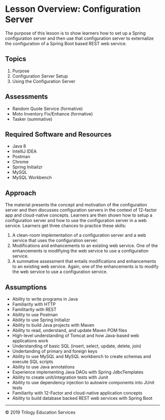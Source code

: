# Lesson Overview: Configuration Server
The purpose of this lesson is to show learners how to set up a Spring configuration server and then use that configuration server to externalize the configuration of a Spring Boot based REST web service.

## Topics
1. Purpose
2. Configuration Server Setup
3. Using the Configuration Server

## Assessments
* Random Quote Service (formative)
* Moto Inventory Fix/Enhance (formative)
* Tasker (summative)

## Required Software and Resources
* Java 8
* IntelliJ IDEA
* Postman
* Chrome
* Spring Initializr
* MySQL
* MySQL Workbench

## Approach
The material presents the concept and motivation of the configuration server and then discusses configuration servers in the context of 12-factor app and cloud-native concepts. Learners are then shown how to setup a configuration server and how to use the configuration server in a web service. Learners get three chances to practice these skills:

1. A clean-room implementation of a configuration server and a web service that uses the configuration server.
2. Modifications and enhancements to an existing web service. One of the enhancements is modifiying the web service to use a configuration service.
3. A summative assessment that entails modifications and enhancements to an existing web service. Again, one of the enhancements is to modify the web service to use a configuration service.

## Assumptions
- Ability to write programs in Java
- Familiarity with HTTP
- Familitarity with REST
- Ability to use Postman
- Ability to use Spring Initializr
- Ability to build Java projects with Maven
- Ability to read, understand, and update Maven POM files
- High-level understanding of Tomcat and how Java-based web applications work
- Understanding of basic SQL (insert, select, update, delete, join)
- Undertanding of primary and foreign keys
- Ability to use MySQL and MySQL workbench to create schemas and execute SQL scripts
- Ability to use Java annotations
- Experience implementing Java DAOs with Spring JdbcTemplates
- Ability to create unit/integration tests with Junit
- Ability to use dependency injection to autowire components into JUnit tests
- Familiarity with 12-Factor and cloud-native application concepts
- Ability to build database backed REST web services with Spring Boot

---

© 2019 Trilogy Education Services
